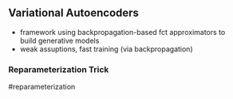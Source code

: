 


## Variational Autoencoders
- framework using backpropagation-based fct approximators to build generative models
- weak assuptions, fast training (via backpropagation)

### Reparameterization Trick

#reparameterization
